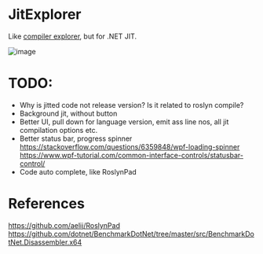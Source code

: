 # JitExplorer

Like [compiler explorer](https://godbolt.org/), but for .NET JIT.

![image](https://user-images.githubusercontent.com/12851828/86214409-03839200-bb30-11ea-92d2-9b50af60df5c.png)

# TODO:

- Why is jitted code not release version? Is it related to roslyn compile?
- Background jit, without button
- Better UI, pull down for language version, emit ass line nos, all jit compilation options etc.
- Better status bar, progress spinner
https://stackoverflow.com/questions/6359848/wpf-loading-spinner
https://www.wpf-tutorial.com/common-interface-controls/statusbar-control/
- Code auto complete, like RoslynPad


# References

https://github.com/aelij/RoslynPad
https://github.com/dotnet/BenchmarkDotNet/tree/master/src/BenchmarkDotNet.Disassembler.x64
